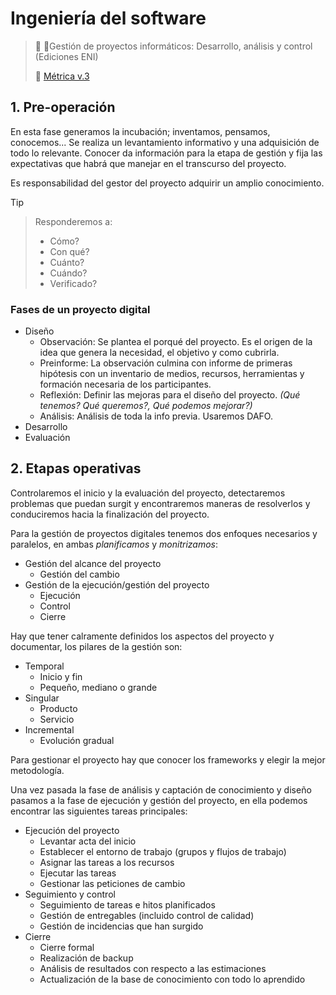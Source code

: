 # Ingeniería del software

> :eyes: :book:Gestión de proyectos informáticos: Desarrollo, análisis y control (Ediciones ENI)
> 
> :eyes: [Métrica v.3](https://administracionelectronica.gob.es/pae_Home/pae_Documentacion/pae_Metodolog/pae_Metrica_v3.html)

## 1. Pre-operación
En esta fase generamos la incubación; inventamos, pensamos, conocemos...
Se realiza un levantamiento informativo y una adquisición de todo lo relevante. Conocer da información para la etapa de gestión y fija las expectativas que habrá que manejar en el transcurso del proyecto.

Es responsabilidad del gestor del proyecto adquirir un amplio conocimiento.

>[!TIP]
>>Responderemos a:
>>+ Cómo?
>>+ Con qué?
>>+ Cuánto?
>>+ Cuándo?
>>+ Verificado?

### Fases de un proyecto digital
+ Diseño
  + Observación: Se plantea el porqué del proyecto. Es el origen de la idea que genera la necesidad, el objetivo y como cubrirla.
  + Preinforme: La observación culmina con informe de primeras hipótesis con un inventario de  medios, recursos, herramientas y formación necesaria de los participantes.
  + Reflexión: Definir las mejoras para el diseño del proyecto. _(Qué tenemos? Qué queremos?, Qué podemos mejorar?)_
  + Análisis: Análisis de toda la info previa. Usaremos DAFO.
+ Desarrollo
+ Evaluación

## 2. Etapas operativas
Controlaremos el inicio y la evaluación del proyecto, detectaremos problemas que puedan surgit y encontraremos maneras de resolverlos y conduciremos hacia la finalización del proyecto.

Para la gestión de proyectos digitales tenemos dos enfoques necesarios y paralelos, en ambas _planificamos_ y _monitrizamos_:
+ Gestión del alcance del proyecto
  + Gestión del cambio
+ Gestión de la ejecución/gestión del proyecto
  + Ejecución
  + Control
  + Cierre

Hay que tener calramente definidos los aspectos del proyecto y documentar, los pilares de la gestión son:
+ Temporal
  + Inicio y fin
  + Pequeño, mediano o grande
+ Singular
  + Producto
  + Servicio
+ Incremental
  + Evolución gradual
 
Para gestionar el proyecto hay que conocer los frameworks y elegir la mejor metodología.

Una vez pasada la fase de análisis y captación de conocimiento y diseño pasamos a la fase de ejecución y gestión del proyecto, en ella podemos encontrar las siguientes tareas principales:
+ Ejecución del proyecto
  + Levantar acta del inicio
  + Establecer el entorno de trabajo (grupos y flujos de trabajo)
  + Asignar las tareas a los recursos
  + Ejecutar las tareas
  + Gestionar las peticiones de cambio
+ Seguimiento y control
  + Seguimiento de tareas e hitos planificados
  + Gestión de entregables (incluido control de calidad)
  + Gestión de incidencias que han surgido
+ Cierre
  + Cierre formal
  + Realización de backup
  + Análisis de resultados con respecto a las estimaciones
  + Actualización de la base de conocimiento con todo lo aprendido


